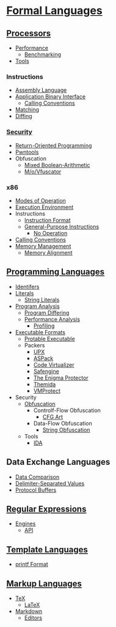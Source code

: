# [Formal Languages](Formal%20Languages.md)
## [Processors](Processors/README.md)
- [Performance](Processors/Performance/README.md)
  - [Benchmarking](Processors/Performance/Benchmarking.md)
- [Tools](Processors/Tools.md)

### Instructions
- [Assembly Language](Processors/Instructions/Assembly/README.md)
- [Application Binary Interface](Processors/Instructions/Interface/README.md)
  - [Calling Conventions](Processors/Instructions/Interface/Calling.md)
- [Matching](Processors/Instructions/Matching.md)
- [Diffing](Processors/Instructions/Diffing.md)

### [Security](Processors/Security/README.md)
- [Return-Oriented Programming](Processors/Security/Return-Oriented%20Programming.md)
- [Pwntools](Processors/Security/Pwntools.md)
- Obfuscation
  - [Mixed Boolean-Arithmetic](Processors/Security/Obfuscation/MBA.md)
  - [M/o/Vfuscator](Processors/Security/Obfuscation/MoVfuscator.md)

### x86
- [Modes of Operation](Processors/x86/Modes%20of%20Operation.md)
- [Execution Environment](Processors/x86/Execution%20Environment.md)
- Instructions
  - [Instruction Format](Processors/x86/Instructions/Format.md)
  - [General-Purpose Instructions](Processors/x86/Instructions/General/README.md)
    - [No Operation](Processors/x86/Instructions/General/No%20Operation.md)
- [Calling Conventions](Processors/x86/Calling%20Conventions.md)
- [Memory Management](Processors/x86/Memory/README.md)
  - [Memory Alignment](Processors/x86/Memory/Alignment.md)

## [Programming Languages](Program/README.md)
- [Identifers](Program/Identifers.md)
- [Literals](Program/Literals/README.md)
  - [String Literals](Program/Literals/Strings.md)
- [Program Analysis](Program/Analysis/README.md)
  - [Program Differing](Program/Analysis/Differing.md)
  - [Performance Analysis](Program/Analysis/Performance/README.md)
    - [Profiling](Program/Analysis/Performance/Profiling.md)
- [Executable Formats](Program/Executable/README.md)
  - [Protable Executable](Program/Executable/Portable/README.md)
  - Packers
    - [UPX](Program/Executable/Packers/UPX/README.md)
    - [ASPack](Program/Executable/Packers/ASPack/README.md)
    - [Code Virtualizer](Program/Executable/Packers/Code%20Virtualizer/README.md)
    - [Safengine](Program/Executable/Packers/Safengine/README.md)
    - [The Enigma Protector](Program/Executable/Packers/Enigma/README.md)
    - [Themida](Program/Executable/Packers/Themida/README.md)
    - [VMProtect](Program/Executable/Packers/VMProtect/README.md)
- Security
  - [Obfuscation](Program/Security/Obfuscation/README.md)
    - Controlf-Flow Obfuscation
      - [CFG Art](Program/Security/Obfuscation/Control/CFG%20Art.md)
    - Data-Flow Obfuscation
      - [String Obfuscation](Program/Security/Obfuscation/Data/String.md)
  - Tools
    - [IDA](Program/Security/Tools/IDA/README.md)

## Data Exchange Languages
- [Data Comparison](Data/Comparison.md)
- [Delimiter-Separated Values](Data/Delimiter-Separated%20Values.md)
- [Protocol Buffers](Data/Protocol%20Buffers.md)

## [Regular Expressions](Regular/README.md)
- [Engines](Regular/Engines/README.md)
  - [API](Regular/Engines/API.md)

## [Template Languages](Template/README.md)
- [printf Format](Template/printf%20Format.md)

## [Markup Languages](Markup/README.md)
- [TeX](Markup/TeX/README.md)
  - [LaTeX](Markup/TeX/LaTeX.md)
- [Markdown](Markup/Markdown/README.md)
  - [Editors](Markup/Markdown/Editors.md)